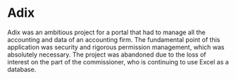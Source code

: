 # Adix

Adix was an ambitious project for a portal that had to manage all the accounting and data of an accounting firm. The fundamental point of this application was security and rigorous permission management, which was absolutely necessary. The project was abandoned due to the loss of interest on the part of the commissioner, who is continuing to use Excel as a database.
